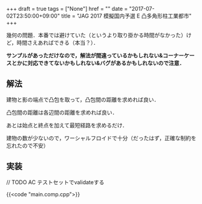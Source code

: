 +++
draft = true
tags = ["None"]
href = ""
date = "2017-07-02T23:50:00+09:00"
title = "JAG 2017 模擬国内予選 E 凸多角形柱工業都市"
+++

幾何の問題．本番では避けていた（というより取り掛かる時間がなかった）けど，時間さえあればできる（本当？）．

<!--more-->

**サンプルがあっただけなので，解法が間違っているかもしれない&コーナーケースとかに対応できてないかもしれない&バグがあるかもしれないので注意．**

## 解法

建物と影の端点で凸包を取って，凸包間の距離を求めれば良い．

凸包間の距離は各辺間の距離を求めれば良い．

あとは始点と終点を加えて最短経路を求めるだけ．

建物の数が少ないので，ワーシャルフロイドで十分（だったはず，正確な制約を忘れたので不安）

## 実装

// TODO AC テストセットでvalidateする

{{<code "main.comp.cpp">}}